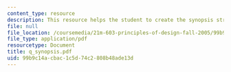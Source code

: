```yaml
---
content_type: resource
description: This resource helps the student to create the synopsis structure.
file: null
file_location: /coursemedia/21m-603-principles-of-design-fall-2005/99b9c14acbac1c5d74c2808b48ade13d_q_synopsis.pdf
file_type: application/pdf
resourcetype: Document
title: q_synopsis.pdf
uid: 99b9c14a-cbac-1c5d-74c2-808b48ade13d
---
```

